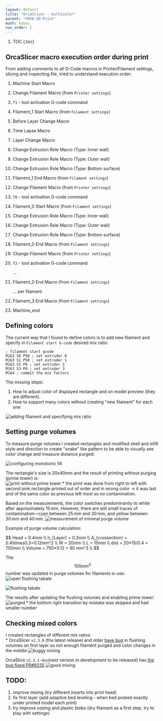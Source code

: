 ```yaml
---
layout: default
title: "OrcaSlicer - multicolor"
parent: "CMYK-3D Print"
math: katex
nav_order: 2
---
```


1. TOC
{:toc}


## OrcaSlicer macro execution order during print

From adding comments to all G-Code macros in Printer/Filament settings, slicing and inspecting file, tried to understand execution order:

 1. Machine Start Macro
 2. Change Filament Macro (from `Printer settings`)
 3. `T1` - tool activation G-code command
 4. Filament_1 Start Macro (from `Filament settings`)
 5. Before Layer Change Macro
 6. Time Lapse Macro
 7. Layer Change Macro
 8. Change Extrusion Role Macro (Type: Inner wall)
 9. Change Extrusion Role Macro (Type: Outer wall)
 10. Change Extrusion Role Macro (Type: Bottom surface)
 11. Filament_1 End Macro (from `Filament settings`)
 12. Change Filament Macro (from `Printer settings`)
 13. `T0` - tool activation G-code command
 14. Filament_0 Start Macro (from `Filament settings`)
 15. Change Extrusion Role Macro (Type: Inner wall)
 16. Change Extrusion Role Macro (Type: Outer wall)
 17. Change Extrusion Role Macro (Type: Bottom surface)
 18. Filament_0 End Macro (from `Filament settings`)
 19. Change Filament Macro (from `Printer settings`)
 20. `T2` - tool activation G-code command
     
     ...
 21. Filament_0 End Macro (from `Filament settings`)
     
     ... per filament
 22. Filament_3 End Macro (from `Filament settings`)
 23. Machine_end


## Defining colors
The current way that I found to define colors is to add new filament and specify in `Filament start G-code` desired mix ratio:
```
; filament start gcode
M163 S0 P50 ; set extruder 0 
M163 S1 P50 ; set extruder 1 
M163 S2 P0 ; set extruder 2 
M163 S3 P0 ; set extruder 3 
M164 ; commit the mix factors
```

The missing steps:
1. How to adjust color of displayed rectangle and on model preview (they are different).
2. How to support many colors without creating "new filament" for each one

![adding filament and specifying mix ratio](resources/mix_ratio.png)

## Setting purge volumes

To measure purge volumes I created rectangles and modified shell and infill style and direction to create "snake" like pattern to be able to visually see color change and measure distance purged:

![configuring monotonic fill](resources/monotonic_fill.png)  

The rectangle's size is 20x40mm and the result of printing without purging (prime tower) is:  
![print without prime tower](resources/no_purging.jpg)
\* the print was done from right to left with second pink rectangle printed out of order and in wrong color -> it was last and of the same color as previous left most so no contamination.  

Based on the measurements, the color switches predominantly to white after approximately 15 mm. However, there are still small traces of contamination—cyan between 25 mm and 30 mm, and yellow between 30 mm and 40 mm.
![measurement of minimal purge volume](resources/measure_purge.jpg)

Example of purge volume calculation:
<div style="text-align: left">
$$
Head = 0.4mm \\
h_{Layer} = 0.3mm \\
A_{crossection} = 0.4\times0.3=0.12mm^2 \\
W = 20mm \\
L = 15mm \\
dist = 20*15/0.4 = 750mm \\
Volume = 750*0.12 = 90 mm^3 \\
$$
</div>

The $$100mm^3$$ number was updated in purge volumes for filaments in use:  
![open flushing tabale](resources/flushing_button.png)

![flushing tabale](resources/flushing_table.png)

The results after updating the flushing volumes and enabling prime tower:  
![purged](resources/purged.jpg)
\* the bottom right transition by mistake was skipped and had smaller number

## Checking mixed colors

I created rectangles of different mix ratios:  
\* OrcaSlicer `v2.3.0` (the latest release) and older [have bug](https://github.com/SoftFever/OrcaSlicer/issues/8798) in flushing volumes on first layer so not enough filament purged and color changes in the middle 
![buggy mixing](resources/mix_orca_2.3.0.jpg)

OrcaSlice `v2.3.1-dev`(next version in development to be released) has [the bug fixed PR#9235](https://github.com/SoftFever/OrcaSlicer/pull/9235)
![good mixing](resources/mix_orca_2.3.1_fixed.jpg)


## TODO: 
1. improve mixing (try different inserts into print head)
2. fix first layer (add adaptive bed leveling - when bed probed exactly under printed model each print)
3. try improve oozing and plastic blobs (dry filament as a first step, try to play with settings)